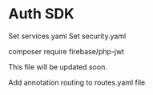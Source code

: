 # Auth SDK

Set services.yaml
Set security.yaml

composer require firebase/php-jwt

This file will be updated soon.

Add annotation routing to routes.yaml file
